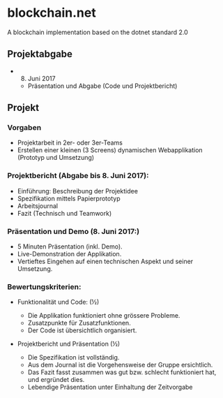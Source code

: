 # blockchain.net
A blockchain implementation based on the dotnet standard 2.0

## Projektabgabe
* 8. Juni 2017
  * Präsentation und Abgabe (Code und Projektbericht)

## Projekt
### Vorgaben
* Projektarbeit in 2er- oder 3er-Teams
* Erstellen einer kleinen (3 Screens) dynamischen Webapplikation (Prototyp und Umsetzung)

### Projektbericht (Abgabe bis 8. Juni 2017):
* Einführung: Beschreibung der Projektidee
* Spezifikation mittels Papierprototyp
* Arbeitsjournal
* Fazit (Technisch und Teamwork)

### Präsentation und Demo (8. Juni 2017:)
* 5 Minuten Präsentation (inkl. Demo).
* Live-Demonstration der Applikation.
* Vertieftes Eingehen auf einen technischen Aspekt und seiner Umsetzung.

### Bewertungskriterien:
* Funktionalität und Code: (½)
  * Die Applikation funktioniert ohne grössere Probleme.
  * Zusatzpunkte für Zusatzfunktionen.
  * Der Code ist übersichtlich organisiert.

* Projektbericht und Präsentation (½)
  * Die Spezifikation ist vollständig.
  * Aus dem Journal ist die Vorgehensweise der Gruppe ersichtlich.
  * Das Fazit fasst zusammen was gut bzw. schlecht funktioniert hat, und  ergründet dies.
  * Lebendige Präsentation unter Einhaltung der Zeitvorgabe
